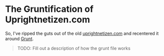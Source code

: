 # The Gruntification of Uprightnetizen.com

So, I've ripped the guts out of the old [uprightnetizen.com](http://uprightnetizen.com) and recentered it around [Grunt](https://github.com/cowboy/grunt).


> TODO: Fill out a description of how the grunt file works
